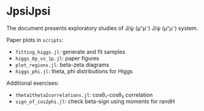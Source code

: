 # JpsiJpsi

The document presents exploratory studies of J/ψ (μ⁺μ⁻) J/ψ (μ⁺μ⁻) system.

Paper plots in `scripts`:

- `fitting_higgs.jl`: generate and fit samples
- `higgs_0p_vs_1p.jl`: paper figures
- `plot_regions.jl`: beta-zeta diagrams
- `higgs_phi.jl`: theta, phi distributions for Higgs

Additional exercises:

- `theta1theta2correlations.jl`: cosθ₁-cosθ₂ correlation
- `sign_of_cos2phi.jl`: check beta-sign using moments for randH
